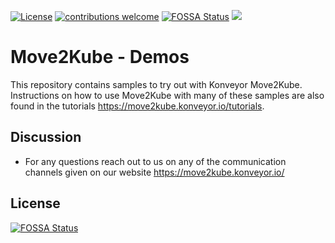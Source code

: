 [![License](https://img.shields.io/:license-apache-blue.svg)](https://www.apache.org/licenses/LICENSE-2.0.html)
[![contributions welcome](https://img.shields.io/badge/contributions-welcome-brightgreen.svg?style=flat)](https://github.com/konveyor/move2kube-demos/pulls)
[![FOSSA Status](https://app.fossa.com/api/projects/git%2Bgithub.com%2Fkonveyor%2Fmove2kube-demos.svg?type=shield)](https://app.fossa.com/projects/git%2Bgithub.com%2Fkonveyor%2Fmove2kube-demos?ref=badge_shield)
[<img src="https://img.shields.io/badge/slack-konveyor/move2kube-green.svg?logo=slack">](https://kubernetes.slack.com/archives/CR85S82A2)

# Move2Kube - Demos

This repository contains samples to try out with Konveyor Move2Kube. Instructions on how to use Move2Kube with many of these samples are also found in the tutorials https://move2kube.konveyor.io/tutorials.

## Discussion

* For any questions reach out to us on any of the communication channels given on our website https://move2kube.konveyor.io/


## License
[![FOSSA Status](https://app.fossa.com/api/projects/git%2Bgithub.com%2Fkonveyor%2Fmove2kube-demos.svg?type=large)](https://app.fossa.com/projects/git%2Bgithub.com%2Fkonveyor%2Fmove2kube-demos?ref=badge_large)